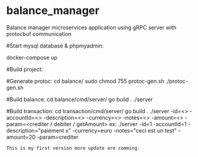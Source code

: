 # balance_manager
Balance manager microservices application using gRPC server with protocbuf communication

#Start mysql database & phpmyadmin:
  
  docker-compose up

#Build project:

  #Generate protoc:
    cd balance/
    sudo chmod 755 protoc-gen.sh
    ./protoc-gen.sh
  
  #Build balance:
    cd balance/cmd/server/
    go build .
    ./server
  
  #Build transaction:
    cd transaction/cmd/server/
    go build .
    ./server -id=<> -accountId=<> -description=<> -currency=<> -notes=<> -amount=<> -param=<crediter / debiter / getAmount>
    ex:  ./server -id=1 -accountId=1 -description="paiement x" -currency=euro -notes="ceci est un test" -amount=20 -param=crediter
    
    This is my first version more update are comming.

